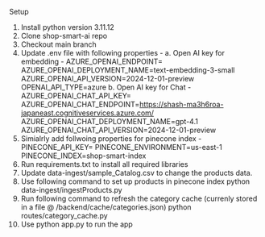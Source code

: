 Setup
1. Install python version 3.11.12
2. Clone shop-smart-ai repo
3. Checkout main branch 
4. Update .env file with following properties -
    a. Open AI key for embedding -
        AZURE_OPENAI_ENDPOINT=
        AZURE_OPENAI_DEPLOYMENT_NAME=text-embedding-3-small
        AZURE_OPENAI_API_VERSION=2024-12-01-preview
        OPENAI_API_TYPE=azure
    b. Open AI key for Chat -
        AZURE_OPENAI_CHAT_API_KEY=
        AZURE_OPENAI_CHAT_ENDPOINT=https://shash-ma3h6roa-japaneast.cognitiveservices.azure.com/
        AZURE_OPENAI_CHAT_DEPLOYMENT_NAME=gpt-4.1
        AZURE_OPENAI_CHAT_API_VERSION=2024-12-01-preview
5. Simialrly add follwoing properties for pinecone index -
    PINECONE_API_KEY=
    PINECONE_ENVIRONMENT=us-east-1
    PINECONE_INDEX=shop-smart-index
6. Run requirements.txt to install all required libraries
7. Update data-ingest/sample_Catalog.csv to change the products data.
8. Use following command to set up products in pinecone index
    python data-ingest/ingestProducts.py
9. Run following command to  refresh the category cache (currenly stored in a file @ /backend/cache/categories.json)
    python routes/category_cache.py     
10. Use  python app.py   to run the app